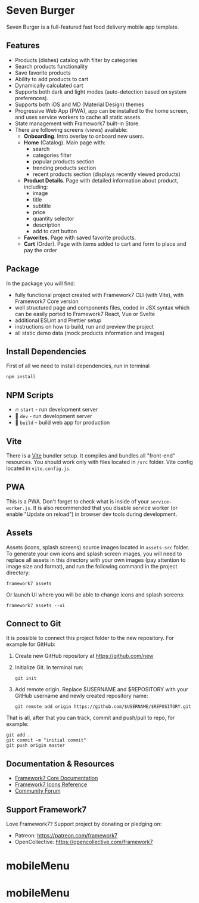 # Seven Burger

Seven Burger is a full-featured fast food delivery mobile app template.

## Features

- Products (dishes) catalog with filter by categories
- Search products functionality
- Save favorite products
- Ability to add products to cart
- Dynamically calculated cart
- Supports both dark and light modes (auto-detection based on system preferences).
- Supports both iOS and MD (Material Design) themes
- Progressive Web App (PWA), app can be installed to the home screen, and uses service workers to cache all static assets.
- State management with Framework7 built-in Store.
- There are following screens (views) available:
  - **Onboarding**. Intro overlay to onboard new users.
  - **Home** (Catalog). Main page with:
    - search
    - categories filter
    - popular products section
    - trending products section
    - recent products section (displays recently viewed products)
  - **Product Details**. Page with detailed information about product, including:
    - image
    - title
    - subtitle
    - price
    - quantity selector
    - description
    - add to cart button
  - **Favorites**. Page with saved favorite products.
  - **Cart** (Order). Page with items added to cart and form to place and pay the order

## Package

In the package you will find:

- fully functional project created with Framework7 CLI (with Vite), with Framework7 Core version
- well structured page and components files, coded in JSX syntax which can be easily ported to Framework7 React, Vue or Svelte
- additional ESLint and Prettier setup
- instructions on how to build, run and preview the project
- all static demo data (mock products information and images)

<!-- STORE_END -->

## Install Dependencies

First of all we need to install dependencies, run in terminal

```
npm install
```

## NPM Scripts

- 🔥 `start` - run development server
- 🔧 `dev` - run development server
- 🔧 `build` - build web app for production

## Vite

There is a [Vite](https://vitejs.dev) bundler setup. It compiles and bundles all "front-end" resources. You should work only with files located in `/src` folder. Vite config located in `vite.config.js`.

## PWA

This is a PWA. Don't forget to check what is inside of your `service-worker.js`. It is also recommended that you disable service worker (or enable "Update on reload") in browser dev tools during development.

## Assets

Assets (icons, splash screens) source images located in `assets-src` folder. To generate your own icons and splash screen images, you will need to replace all assets in this directory with your own images (pay attention to image size and format), and run the following command in the project directory:

```
framework7 assets
```

Or launch UI where you will be able to change icons and splash screens:

```
framework7 assets --ui
```

## Connect to Git

It is possible to connect this project folder to the new repository. For example for GitHub:

1. Create new GitHub repository at https://github.com/new

2. Initialize Git. In terminal run:

   ```
   git init
   ```

3. Add remote origin. Replace $USERNAME and $REPOSITORY with your GitHub username and newly created repository name:
   ```
   git remote add origin https://github.com/$USERNAME/$REPOSITORY.git
   ```

That is all, after that you can track, commit and push/pull to repo, for example:

```
git add .
git commit -m "initial commit"
git push origin master
```

## Documentation & Resources

- [Framework7 Core Documentation](https://framework7.io/docs/)
- [Framework7 Icons Reference](https://framework7.io/icons/)
- [Community Forum](https://forum.framework7.io)

## Support Framework7

Love Framework7? Support project by donating or pledging on:

- Patreon: https://patreon.com/framework7
- OpenCollective: https://opencollective.com/framework7
# mobileMenu
# mobileMenu
